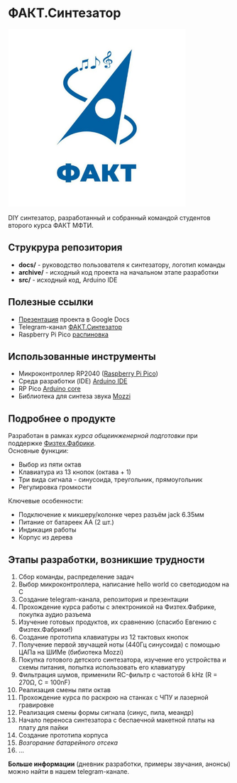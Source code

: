 # ФАКТ.Синтезатор
<img src="./docs/logo.jpg" alt="Логотип" width="400"/>

DIY синтезатор, разработанный и собранный командой студентов второго курса ФАКТ МФТИ.

## Струкрура репозитория
- __docs/__ - руководство пользователя к синтезатору, логотип команды
- __archive/__ - исходный код проекта на начальном этапе разработки
- __src/__ - исходный код, Arduino IDE
## Полезные ссылки
- [Презентация](https://docs.google.com/presentation/d/1jiTuCDYLhv5Om5ewJSXBUfSQBudySQsCCXH7HL0cz3s/edit?usp=sharing) проекта в Google Docs
- Telegram-канал [ФАКТ.Синтезатор](https://t.me/DIY_Synth)
- Raspberry Pi Pico [распиновка](https://www.raspberrypi.com/documentation/microcontrollers/images/pico-pinout.svg)
## Использованные инструменты
- Микроконтроллер RP2040 ([Raspberry Pi Pico](https://www.raspberrypi.com/products/raspberry-pi-pico/))
- Среда разработки (IDE) [Arduino IDE](https://www.arduino.cc/en/software)
- RP Pico [Arduino core](https://github.com/earlephilhower/arduino-pico)
- Библиотека для синтеза звука [Mozzi](https://sensorium.github.io/Mozzi/)
## Подробнее о продукте
Разработан в рамках _курса общеинженерной подготовки_ при поддержке [Физтех.Фабрики](https://miptfab.ru/).    
Основные функции:
- Выбор из пяти октав
- Клавиатура из 13 кнопок (октава + 1)
- Три вида сигнала - синусоида, треугольник, прямоугольник
- Регулировка громкости

Ключевые особенности:
- Подключение к микшеру/колонке через разъём jack 6.35мм
- Питание от батареек AA (2 шт.)
- Индикация работы
- Корпус из дерева

## Этапы разработки, возникшие трудности
1. Сбор команды, распределение задач
2. Выбор микроконтроллера, написание hello world со светодиодом на C
3. Создание telegram-канала, репозитория и презентации
4. Прохождение курса работы с электроникой на Физтех.Фабрике, покупка аудио разъема
5. Изучение готовых продуктов, их сравнению (спасибо Евгению с Физтех.Фабрики!)
6. Создание прототипа клавиатуры из 12 тактовых кнопок
7. Получение первой звучащей ноты (440Гц синусоида) с помощью ЦАПа на ШИМе (бибиотека Mozzi)
8. Покупка готового детского синтезатора, изучение его устройства и схемы питания, попытка использовать его клавиатуру
9. Фильтрация шумов, применили RC-фильтр с частотой 6 kHz (R = 270Ω, C = 100nF)
10. Реализация смены пяти октав
11. Прохождение курса по раскрою на станках с ЧПУ и лазерной гравировке
12. Реализация смены формы сигнала (синус, пила, меандр)
13. Начало переноса синтезатора с беспаечной макетной платы на плату для пайки
14. Создание прототипа корпуса
15. _Возгорание батарейного отсека_
16. ...

__Больше информации__ (дневник разработки, примеры звучания, анонсы) можно найти в нашем telegram-канале.
